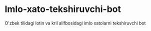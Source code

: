# Imlo-xato-tekshiruvchi-bot
 O'zbek tilidagi lotin va kril alifbosidagi imlo xatolarni tekshiruvchi bot

